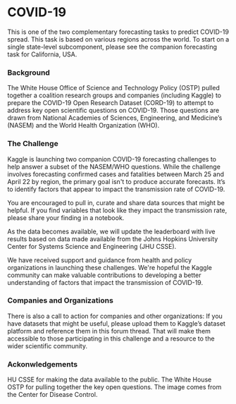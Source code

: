 # COVID-19

This is one of the two complementary forecasting tasks to predict COVID-19 spread. This task is based on various regions across the world. To start on a single state-level subcomponent, please see the companion forecasting task for California, USA.

### Background

The White House Office of Science and Technology Policy (OSTP) pulled together a coalition research groups and companies (including Kaggle) to prepare the COVID-19 Open Research Dataset (CORD-19) to attempt to address key open scientific questions on COVID-19. Those questions are drawn from National Academies of Sciences, Engineering, and Medicine’s (NASEM) and the World Health Organization (WHO).

### The Challenge

Kaggle is launching two companion COVID-19 forecasting challenges to help answer a subset of the NASEM/WHO questions. While the challenge involves forecasting confirmed cases and fatalities between March 25 and April 22 by region, the primary goal isn't to produce accurate forecasts. It’s to identify factors that appear to impact the transmission rate of COVID-19.

You are encouraged to pull in, curate and share data sources that might be helpful. If you find variables that look like they impact the transmission rate, please share your finding in a notebook.

As the data becomes available, we will update the leaderboard with live results based on data made available from the Johns Hopkins University Center for Systems Science and Engineering (JHU CSSE).

We have received support and guidance from health and policy organizations in launching these challenges. We're hopeful the Kaggle community can make valuable contributions to developing a better understanding of factors that impact the transmission of COVID-19.


### Companies and Organizations

There is also a call to action for companies and other organizations: If you have datasets that might be useful, please upload them to Kaggle’s dataset platform and reference them in this forum thread. That will make them accessible to those participating in this challenge and a resource to the wider scientific community.

### Ackonwledgements

HU CSSE for making the data available to the public. The White House OSTP for pulling together the key open questions. The image comes from the Center for Disease Control.
